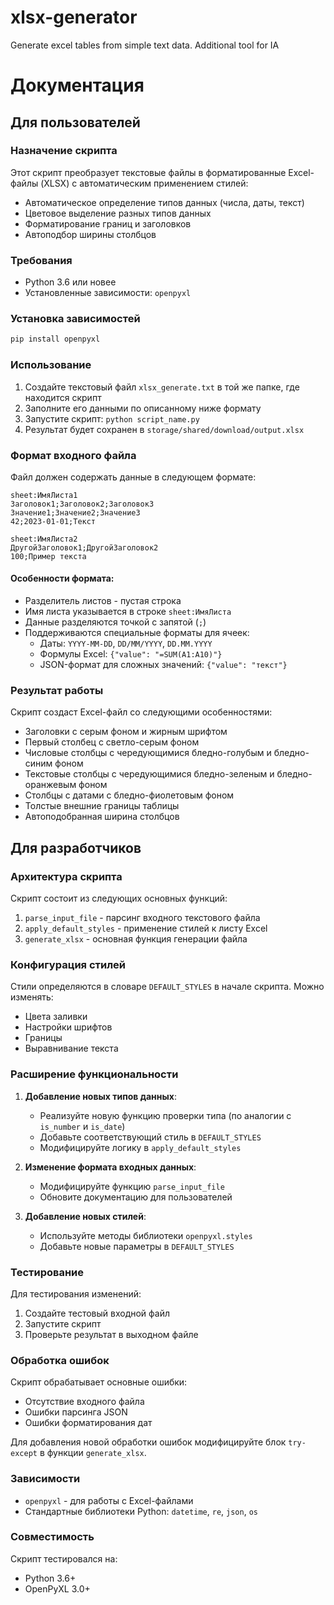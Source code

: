 # xlsx-generator
Generate excel tables from simple text data. Additional tool for IA

# Документация
## Для пользователей
### Назначение скрипта
Этот скрипт преобразует текстовые файлы в форматированные Excel-файлы (XLSX) с автоматическим применением стилей:
- Автоматическое определение типов данных (числа, даты, текст)
- Цветовое выделение разных типов данных
- Форматирование границ и заголовков
- Автоподбор ширины столбцов

### Требования
- Python 3.6 или новее
- Установленные зависимости: `openpyxl`

### Установка зависимостей
```bash
pip install openpyxl
```

### Использование
1. Создайте текстовый файл `xlsx_generate.txt` в той же папке, где находится скрипт
2. Заполните его данными по описанному ниже формату
3. Запустите скрипт: `python script_name.py`
4. Результат будет сохранен в `storage/shared/download/output.xlsx`

### Формат входного файла
Файл должен содержать данные в следующем формате:
```
sheet:ИмяЛиста1
Заголовок1;Заголовок2;Заголовок3
Значение1;Значение2;Значение3
42;2023-01-01;Текст

sheet:ИмяЛиста2
ДругойЗаголовок1;ДругойЗаголовок2
100;Пример текста
```

#### Особенности формата:
- Разделитель листов - пустая строка
- Имя листа указывается в строке `sheet:ИмяЛиста`
- Данные разделяются точкой с запятой (`;`)
- Поддерживаются специальные форматы для ячеек:
  - Даты: `YYYY-MM-DD`, `DD/MM/YYYY`, `DD.MM.YYYY`
  - Формулы Excel: `{"value": "=SUM(A1:A10)"}`
  - JSON-формат для сложных значений: `{"value": "текст"}`

### Результат работы
Скрипт создаст Excel-файл со следующими особенностями:
- Заголовки с серым фоном и жирным шрифтом
- Первый столбец с светло-серым фоном
- Числовые столбцы с чередующимися бледно-голубым и бледно-синим фоном
- Текстовые столбцы с чередующимися бледно-зеленым и бледно-оранжевым фоном
- Столбцы с датами с бледно-фиолетовым фоном
- Толстые внешние границы таблицы
- Автоподобранная ширина столбцов

## Для разработчиков

### Архитектура скрипта
Скрипт состоит из следующих основных функций:
1. `parse_input_file` - парсинг входного текстового файла
2. `apply_default_styles` - применение стилей к листу Excel
3. `generate_xlsx` - основная функция генерации файла

### Конфигурация стилей
Стили определяются в словаре `DEFAULT_STYLES` в начале скрипта. Можно изменять:
- Цвета заливки
- Настройки шрифтов
- Границы
- Выравнивание текста

### Расширение функциональности
1. **Добавление новых типов данных**:
   - Реализуйте новую функцию проверки типа (по аналогии с `is_number` и `is_date`)
   - Добавьте соответствующий стиль в `DEFAULT_STYLES`
   - Модифицируйте логику в `apply_default_styles`

2. **Изменение формата входных данных**:
   - Модифицируйте функцию `parse_input_file`
   - Обновите документацию для пользователей

3. **Добавление новых стилей**:
   - Используйте методы библиотеки `openpyxl.styles`
   - Добавьте новые параметры в `DEFAULT_STYLES`

### Тестирование
Для тестирования изменений:
1. Создайте тестовый входной файл
2. Запустите скрипт
3. Проверьте результат в выходном файле

### Обработка ошибок
Скрипт обрабатывает основные ошибки:
- Отсутствие входного файла
- Ошибки парсинга JSON
- Ошибки форматирования дат

Для добавления новой обработки ошибок модифицируйте блок `try-except` в функции `generate_xlsx`.

### Зависимости
- `openpyxl` - для работы с Excel-файлами
- Стандартные библиотеки Python: `datetime`, `re`, `json`, `os`

### Совместимость
Скрипт тестировался на:
- Python 3.6+
- OpenPyXL 3.0+
